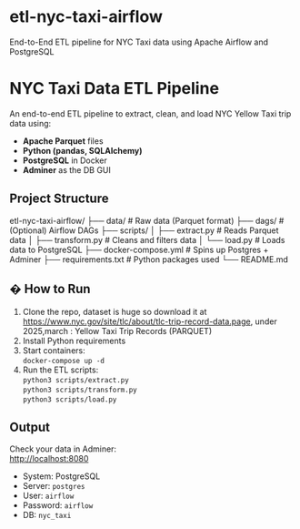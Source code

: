 # etl-nyc-taxi-airflow
End-to-End ETL pipeline for NYC Taxi data using Apache Airflow and PostgreSQL
# NYC Taxi Data ETL Pipeline 

An end-to-end ETL pipeline to extract, clean, and load NYC Yellow Taxi trip data using:

- **Apache Parquet** files
- **Python (pandas, SQLAlchemy)**
- **PostgreSQL** in Docker
- **Adminer** as the DB GUI

## Project Structure
etl-nyc-taxi-airflow/
├── data/ # Raw data (Parquet format)
├── dags/ # (Optional) Airflow DAGs
├── scripts/
│ ├── extract.py # Reads Parquet data
│ ├── transform.py # Cleans and filters data
│ └── load.py # Loads data to PostgreSQL
├── docker-compose.yml # Spins up Postgres + Adminer
├── requirements.txt # Python packages used
└── README.md
## � How to Run

1. Clone the repo, dataset is huge so download it at https://www.nyc.gov/site/tlc/about/tlc-trip-record-data.page, under 2025,march :  Yellow Taxi Trip Records (PARQUET) 
2. Install Python requirements  
3. Start containers:  
   `docker-compose up -d`  
4. Run the ETL scripts:  
   `python3 scripts/extract.py`  
   `python3 scripts/transform.py`  
   `python3 scripts/load.py`

##  Output

Check your data in Adminer:  
[http://localhost:8080](http://localhost:8080)  
- System: PostgreSQL  
- Server: `postgres`  
- User: `airflow`  
- Password: `airflow`  
- DB: `nyc_taxi`



